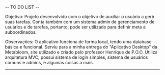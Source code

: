 -- TO DO LIST --

Objetivo: Projeto desenvolvido com o objetivo de auxíliar o usuário a gerir suas tarefas. 
Conta também com um sistema admin de gerenciamento de usuários e de tarefas, portanto, pode 
ser utilizado para definir meta à suboordinados.

Observações: O aplicativo funciona de forma local, tendo uma database básica e funcional. Serviu
para a minha entrega do "Aplicativo Desktop" da Metabloom, site utilizado e criado pelo professor 
Henrique de P.O.O.  Utiliza arquitetura MVC, possuí sistema de login simples, sistema de usuários
comuns e admins, e algumas coisas a mais.

-- --
